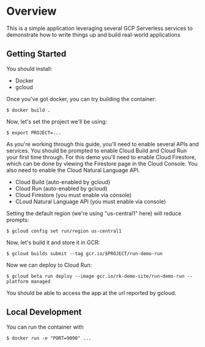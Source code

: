 Overview
========

This is a simple application leveraging several GCP Serverless services to
demonstrate how to write things up and build real-world applications

Getting Started
---------------


You should install:

- Docker
- gcloud

Once you've got docker, you can try building the container:

    $ docker build .

Now, let's set the project we'll be using:

    $ export PROJECT=...

As you're working through this guide, you'll need to enable several APIs and
services. You should be prompted to enable Cloud Build and Cloud Run your first
time through. For this demo you'll need to enable Cloud Firestore, which can be
done by viewing the Firestore page in the Cloud Console. You also need to
enable the Cloud Natural Language API.

- Cloud Build (auto-enabled by gcloud)
- Cloud Run (auto-enabled by gcloud)
- Cloud Firestore (you must enable via console)
- CLoud Natural Language API (you must enable via console)


Setting the default region (we're using "us-central1" here) will reduce
prompts:

    $ gcloud config set run/region us-central1


Now, let's build it and store it in GCR:

    $ gcloud builds submit --tag gcr.io/$PROJECT/run-demo-run

Now we can deploy to Cloud Run:

    $ gcloud beta run deploy --image gcr.io/rk-demo-site/run-demo-run --platform managed

You should be able to access the app at the url reported by gcloud.


Local Development
-----------------

You can run the container with

    $ docker run -e "PORT=9090" ...

